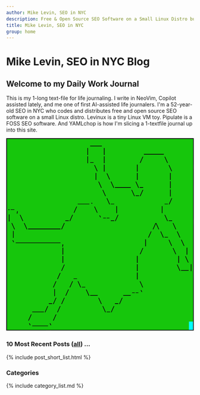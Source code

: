 ```yaml
---
author: Mike Levin, SEO in NYC
description: Free & Open Source SEO Software on a Small Linux Distro built with Python, vim, git and AI.
title: Mike Levin, SEO in NYC
group: home
---
```


# Mike Levin, SEO in NYC Blog

## Welcome to my Daily Work Journal

This is my 1-long text-file for life journaling. I write in NeoVim, Copilot
assisted lately, and me one of first AI-assisted life journalers. I'm a
52-year-old SEO in NYC who codes and distributes free and open source SEO
software on a small Linux distro. Levinux is a tiny Linux VM toy. Pipulate is a
FOSS SEO software. And YAMLchop is how I'm slicing a 1-textfile journal up into
this site.

![Ascii Alice Down The Rabbit Hole Green](/assets/images/ascii-alice-down-the-rabbit-hole-green.png )

### 10 Most Recent Posts (<a href="/blog/">all</a>) ...

{% include post_short_list.html %}

### Categories

{% include category_list.md %}
